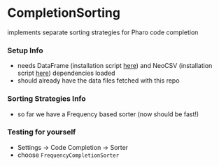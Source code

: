 # CompletionSorting
implements separate sorting strategies for Pharo code completion

### Setup Info
- needs DataFrame (installation script [here](https://github.com/PolyMathOrg/DataFrame)) and NeoCSV (installation script [here](https://github.com/svenvc/NeoCSV)) dependencies loaded
- should already have the data files fetched with this repo

### Sorting Strategies Info
- so far we have a Frequency based sorter (now should be fast!)

### Testing for yourself
- Settings -> Code Completion -> Sorter
- choose `FrequencyCompletionSorter`
